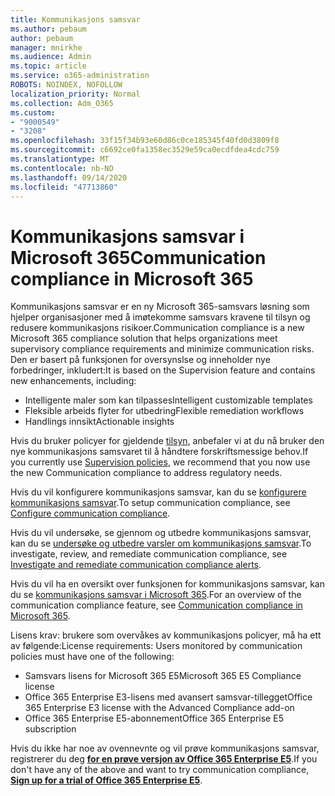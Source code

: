 ```yaml
---
title: Kommunikasjons samsvar
ms.author: pebaum
author: pebaum
manager: mnirkhe
ms.audience: Admin
ms.topic: article
ms.service: o365-administration
ROBOTS: NOINDEX, NOFOLLOW
localization_priority: Normal
ms.collection: Adm_O365
ms.custom:
- "9000549"
- "3208"
ms.openlocfilehash: 33f15f34b93e60d86c0ce185345f40fd0d3809f8
ms.sourcegitcommit: c6692ce0fa1358ec3529e59ca0ecdfdea4cdc759
ms.translationtype: MT
ms.contentlocale: nb-NO
ms.lasthandoff: 09/14/2020
ms.locfileid: "47713860"
---
```

# <a name="communication-compliance-in-microsoft-365"></a><span data-ttu-id="c8e48-102">Kommunikasjons samsvar i Microsoft 365</span><span class="sxs-lookup"><span data-stu-id="c8e48-102">Communication compliance in Microsoft 365</span></span>

<span data-ttu-id="c8e48-103">Kommunikasjons samsvar er en ny Microsoft 365-samsvars løsning som hjelper organisasjoner med å imøtekomme samsvars kravene til tilsyn og redusere kommunikasjons risikoer.</span><span class="sxs-lookup"><span data-stu-id="c8e48-103">Communication compliance is a new Microsoft 365 compliance solution that helps organizations meet supervisory compliance requirements and minimize communication risks.</span></span> <span data-ttu-id="c8e48-104">Den er basert på funksjonen for oversynslse og inneholder nye forbedringer, inkludert:</span><span class="sxs-lookup"><span data-stu-id="c8e48-104">It is based on the Supervision feature and contains new enhancements, including:</span></span>

- <span data-ttu-id="c8e48-105">Intelligente maler som kan tilpasses</span><span class="sxs-lookup"><span data-stu-id="c8e48-105">Intelligent customizable templates</span></span>
- <span data-ttu-id="c8e48-106">Fleksible arbeids flyter for utbedring</span><span class="sxs-lookup"><span data-stu-id="c8e48-106">Flexible remediation workflows</span></span>
- <span data-ttu-id="c8e48-107">Handlings innsikt</span><span class="sxs-lookup"><span data-stu-id="c8e48-107">Actionable insights</span></span>

<span data-ttu-id="c8e48-108">Hvis du bruker policyer for gjeldende [tilsyn](https://docs.microsoft.com/microsoft-365/compliance/supervision-policies), anbefaler vi at du nå bruker den nye kommunikasjons samsvaret til å håndtere forskriftsmessige behov.</span><span class="sxs-lookup"><span data-stu-id="c8e48-108">If you currently use [Supervision policies](https://docs.microsoft.com/microsoft-365/compliance/supervision-policies), we recommend that you now use the new Communication compliance to address regulatory needs.</span></span>

<span data-ttu-id="c8e48-109">Hvis du vil konfigurere kommunikasjons samsvar, kan du se [konfigurere kommunikasjons samsvar](https://docs.microsoft.com/microsoft-365/compliance/communication-compliance-configure).</span><span class="sxs-lookup"><span data-stu-id="c8e48-109">To setup communication compliance, see [Configure communication compliance](https://docs.microsoft.com/microsoft-365/compliance/communication-compliance-configure).</span></span>

<span data-ttu-id="c8e48-110">Hvis du vil undersøke, se gjennom og utbedre kommunikasjons samsvar, kan du se [undersøke og utbedre varsler om kommunikasjons samsvar](https://docs.microsoft.com/microsoft-365/compliance/communication-compliance-investigate-remediate).</span><span class="sxs-lookup"><span data-stu-id="c8e48-110">To investigate, review, and remediate communication compliance, see [Investigate and remediate communication compliance alerts](https://docs.microsoft.com/microsoft-365/compliance/communication-compliance-investigate-remediate).</span></span>

<span data-ttu-id="c8e48-111">Hvis du vil ha en oversikt over funksjonen for kommunikasjons samsvar, kan du se [kommunikasjons samsvar i Microsoft 365](https://docs.microsoft.com/microsoft-365/compliance/communication-compliance).</span><span class="sxs-lookup"><span data-stu-id="c8e48-111">For an overview of the communication compliance feature, see [Communication compliance in Microsoft 365](https://docs.microsoft.com/microsoft-365/compliance/communication-compliance).</span></span>

<span data-ttu-id="c8e48-112">Lisens krav: brukere som overvåkes av kommunikasjons policyer, må ha ett av følgende:</span><span class="sxs-lookup"><span data-stu-id="c8e48-112">License requirements: Users monitored by communication policies must have one of the following:</span></span>

- <span data-ttu-id="c8e48-113">Samsvars lisens for Microsoft 365 E5</span><span class="sxs-lookup"><span data-stu-id="c8e48-113">Microsoft 365 E5 Compliance license</span></span>
- <span data-ttu-id="c8e48-114">Office 365 Enterprise E3-lisens med avansert samsvar-tillegget</span><span class="sxs-lookup"><span data-stu-id="c8e48-114">Office 365 Enterprise E3 license with the Advanced Compliance add-on</span></span>
- <span data-ttu-id="c8e48-115">Office 365 Enterprise E5-abonnement</span><span class="sxs-lookup"><span data-stu-id="c8e48-115">Office 365 Enterprise E5 subscription</span></span>

<span data-ttu-id="c8e48-116">Hvis du ikke har noe av ovennevnte og vil prøve kommunikasjons samsvar, registrerer du deg **[for en prøve versjon av Office 365 Enterprise E5](https://go.microsoft.com/fwlink/p/?LinkID=698279)**.</span><span class="sxs-lookup"><span data-stu-id="c8e48-116">If you don't have any of the above and want to try communication compliance, **[Sign up for a trial of Office 365 Enterprise E5](https://go.microsoft.com/fwlink/p/?LinkID=698279)**.</span></span>
